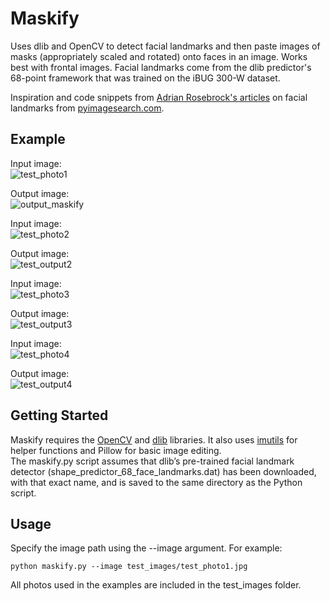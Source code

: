 # Maskify
Uses dlib and OpenCV to detect facial landmarks and then paste images of masks (appropriately scaled and rotated) onto faces in an image. Works best with frontal images. Facial landmarks come from the dlib predictor's 68-point framework that was trained on the iBUG 300-W dataset.  

Inspiration and code snippets from [Adrian Rosebrock's articles](https://www.pyimagesearch.com/2017/04/03/facial-landmarks-dlib-opencv-python/) on facial landmarks from [pyimagesearch.com](https://www.pyimagesearch.com/).  

## Example
Input image:  
![test_photo1](https://user-images.githubusercontent.com/50077908/83337979-cd7f9380-a28d-11ea-80fa-0401618e2cb8.jpg)

Output image:  
![output_maskify](https://user-images.githubusercontent.com/50077908/83337623-31ed2380-a28b-11ea-9151-c11c1d82a2b8.png)

Input image:  
![test_photo2](https://user-images.githubusercontent.com/50077908/83337892-27338e00-a28d-11ea-972b-2097634c1d9c.jpg)

Output image:  
![test_output2](https://user-images.githubusercontent.com/50077908/83337952-927d6000-a28d-11ea-8069-5e831e1550ae.png)

Input image:  
![test_photo3](https://user-images.githubusercontent.com/50077908/83337893-27338e00-a28d-11ea-9c6a-ef27e4dbba70.jpg)


Output image:  
![test_output3](https://user-images.githubusercontent.com/50077908/83337951-914c3300-a28d-11ea-8047-24d9ae0e6f93.png)

Input image:  
![test_photo4](https://user-images.githubusercontent.com/50077908/83337894-27338e00-a28d-11ea-943e-b95a455414e2.jpg)

Output image:  
![test_output4](https://user-images.githubusercontent.com/50077908/83337950-90b39c80-a28d-11ea-88a9-4f23bb6e5228.png)

## Getting Started
Maskify requires the [OpenCV](https://github.com/opencv/opencv) and [dlib](https://github.com/davisking/dlib) libraries. It also uses [imutils](https://github.com/jrosebr1/imutils) for helper functions and Pillow for basic image editing.  
The maskify.py script assumes that dlib’s pre-trained facial landmark detector (shape_predictor_68_face_landmarks.dat) has been downloaded, with that exact name, and is saved to the same directory as the Python script.  

## Usage  
Specify the image path using the --image argument. For example:  
```
python maskify.py --image test_images/test_photo1.jpg
```
All photos used in the examples are included in the test_images folder.  

